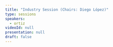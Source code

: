 ```yaml
---
title: "Industry Session (Chairs: Diego López)"
type: sessions
speakers:
  - ortiz
videoId: null
presentation: null
draft: false
---
```






<!-- fields to use above: -->
<!-- videoId: "Vfl9pPh6ipI" -->
<!-- presentation: "/slides/invited-MargaridaPereira.pdf" -->
